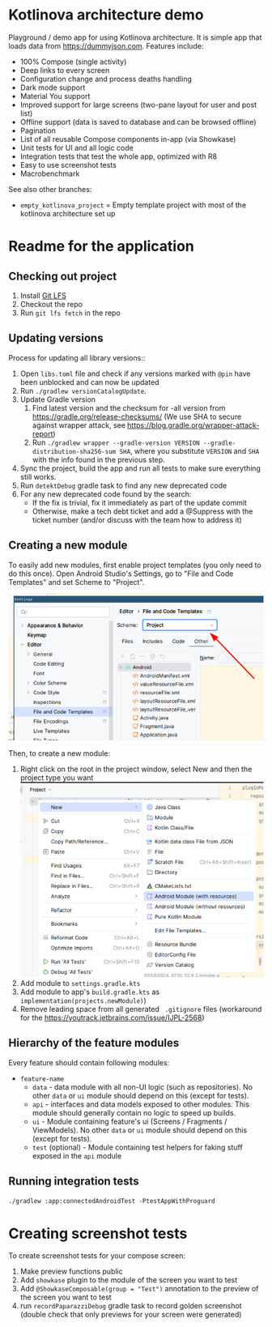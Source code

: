 # Kotlinova architecture demo

Playground / demo app for using Kotlinova architecture. It is simple app that loads data from https://dummyjson.com.
Features include:

* 100% Compose (single activity)
* Deep links to every screen
* Configuration change and process deaths handling
* Dark mode support
* Material You support
* Improved support for large screens (two-pane layout for user and post list)
* Offline support (data is saved to database and can be browsed offline)
* Pagination
* List of all reusable Compose components in-app (via Showkase)
* Unit tests for UI and all logic code
* Integration tests that test the whole app, optimized with R8
* Easy to use screenshot tests
* Macrobenchmark

See also other branches:

* `empty_kotlinova_project` = Empty template project with most of the kotlinova architecture set up

# Readme for the application

## Checking out project

1. Install [Git LFS](https://git-lfs.com/)
2. Checkout the repo
3. Run `git lfs fetch` in the repo

## Updating versions

Process for updating all library versions::

1. Open `libs.toml` file and check if any versions marked with `@pin` have been unblocked and can now be updated
2. Run `./gradlew versionCatalogUpdate`.
3. Update Gradle version
    1. Find latest version and the checksum for -all version from https://gradle.org/release-checksums/
       (We use SHA to secure against wrapper attack, see https://blog.gradle.org/wrapper-attack-report)
    2. Run `./gradlew wrapper --gradle-version VERSION --gradle-distribution-sha256-sum SHA`, where you
       substitute `VERSION` and `SHA` with the info found in the previous step.
4. Sync the project, build the app and run all tests to make sure everything still works.
5. Run `detektDebug` gradle task to find any new deprecated code
6. For any new deprecated code found by the search:
    * If the fix is trivial, fix it immediately as part of the update commit
    * Otherwise, make a tech debt ticket and add a @Suppress with the ticket number
      (and/or discuss with the team how to address it)

## Creating a new module

To easily add new modules, first enable project templates (you only need to do this once).
Open Android Studio's Settings, go to "File and Code Templates" and set Scheme to "Project".

![](docs/enable_templates.png)

Then, to create a new module:

1. Right click on the root in the project window, select New and then the project type you want
  ![Image](docs/module-factory.png)
2. Add module to `settings.gradle.kts`
3. Add module to app's `build.gradle.kts` as `implementation(projects.newModule)`)
4. Remove leading space from all generated ` .gitignore` files (workaround for the https://youtrack.jetbrains.com/issue/IJPL-2568)

## Hierarchy of the feature modules

Every feature should contain following modules:

* `feature-name`
    * `data` - data module with all non-UI logic (such as repositories).
      No other `data` or `ui` module should depend on this (except for tests).
    * `api` - interfaces and data models exposed to other modules.
      This module should generally contain no logic to speed up builds.
    * `ui` - Module containing feature's ui (Screens / Fragments / ViewModels).
      No other `data` or `ui` module should depend on this (except for tests).
    * `test` (optional) - Module containing test helpers for faking stuff exposed in the `api` module

## Running integration tests

`./gradlew :app:connectedAndroidTest -PtestAppWithProguard`

# Creating screenshot tests

To create screenshot tests for your compose screen:

1. Make preview functions public
2. Add `showkase` plugin to the module of the screen you want to test
2. Add `@ShowkaseComposable(group = "Test")` annotation to the preview of the screen you want to test
3. run `recordPaparazziDebug` gradle task to record golden screenshot
   (double check that only previews for your screen were generated)
